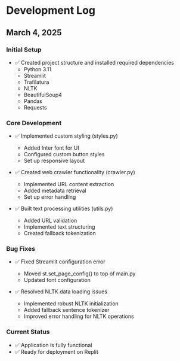# Development Log

## March 4, 2025

### Initial Setup
- ✅ Created project structure and installed required dependencies
  - Python 3.11
  - Streamlit
  - Trafilatura
  - NLTK
  - BeautifulSoup4
  - Pandas
  - Requests

### Core Development
- ✅ Implemented custom styling (styles.py)
  - Added Inter font for UI
  - Configured custom button styles
  - Set up responsive layout

- ✅ Created web crawler functionality (crawler.py)
  - Implemented URL content extraction
  - Added metadata retrieval
  - Set up error handling

- ✅ Built text processing utilities (utils.py)
  - Added URL validation
  - Implemented text structuring
  - Created fallback tokenization

### Bug Fixes
- ✅ Fixed Streamlit configuration error
  - Moved st.set_page_config() to top of main.py
  - Updated font configuration

- ✅ Resolved NLTK data loading issues
  - Implemented robust NLTK initialization
  - Added fallback sentence tokenizer
  - Improved error handling for NLTK operations

### Current Status
- ✅ Application is fully functional
- ✅ Ready for deployment on Replit
